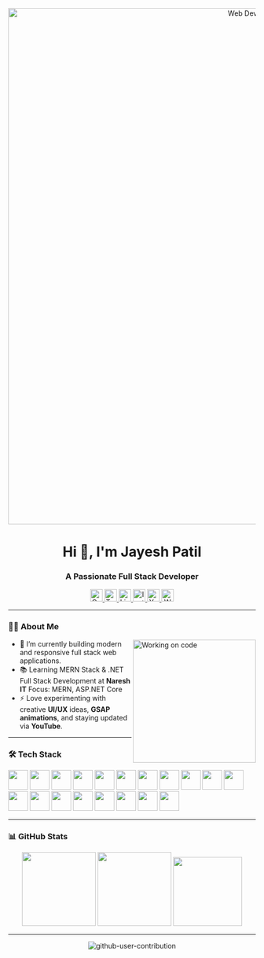 <div align="center">
  <img width="1050" src="https://raw.githubusercontent.com/PolarBearGG/PolarBearGG/master/web-developer.gif" alt="Web Developer Animation" />
</div>

<h1 align="center">Hi 👋, I'm Jayesh Patil</h1>
<h3 align="center">A Passionate Full Stack Developer</h3>

<div align="center">
  <a href="https://codepen.io/jayeshpatil1553" target="_blank">
    <img src="https://img.shields.io/static/v1?message=Codepen&logo=codepen&label=&color=000000&logoColor=white&labelColor=&style=flat" height="25" alt="Codepen" />
  </a>
  <a href="https://x.com/Jayeshpatil1553" target="_blank">
    <img src="https://img.shields.io/static/v1?message=Twitter&logo=twitter&label=&color=1DA1F2&logoColor=white&labelColor=&style=flat" height="25" alt="Twitter" />
  </a>
  <a href="https://linktr.ee/jayeshpatil1553" target="_blank">
    <img src="https://img.shields.io/static/v1?message=Linktree&logo=linktree&label=&color=1de9b6&logoColor=white&labelColor=&style=flat" height="25" alt="Linktree" />
  </a>
  <a href="https://www.instagram.com/destination_diaries_15/" target="_blank">
    <img src="https://img.shields.io/static/v1?message=Instagram&logo=instagram&label=&color=E4405F&logoColor=white&labelColor=&style=flat" height="25" alt="Instagram" />
  </a>
  <a href="https://www.youtube.com/@Rjarts9869?sub_confirmation=1" target="_blank">
    <img src="https://img.shields.io/static/v1?message=YouTube&logo=youtube&label=&color=FF0000&logoColor=white&labelColor=&style=flat" height="25" alt="YouTube" />
  </a>
  <a href="https://api.whatsapp.com/send/?phone=919209389015&text&type=phone_number&app_absent=0" target="_blank">
    <img src="https://img.shields.io/static/v1?message=WhatsApp&logo=whatsapp&label=&color=25D366&logoColor=white&labelColor=&style=flat" height="25" alt="WhatsApp" />
  </a>
</div>

---

### 👨‍💻 About Me

<img align="right" height="250" src="https://miro.medium.com/v2/resize:fit:1100/format:webp/1*zVnWJtyGOX_kUIDm6ccCfQ.gif" alt="Working on code" />

- 🔭 I’m currently building modern and responsive full stack web applications.
- 📚 Learning MERN Stack & .NET Full Stack Development at **Naresh IT** Focus: MERN, ASP.NET Core
- ⚡ Love experimenting with creative **UI/UX** ideas, **GSAP animations**, and staying updated via **YouTube**.

---

### 🛠️ Tech Stack

<div align="left">
  <img src="https://cdn.jsdelivr.net/gh/devicons/devicon/icons/javascript/javascript-original.svg" height="40" />
  <img src="https://cdn.jsdelivr.net/gh/devicons/devicon/icons/react/react-original.svg" height="40" />
  <img src="https://cdn.simpleicons.org/redux/764ABC" height="40" />
  <img src="https://cdn.simpleicons.org/nodedotjs/339933" height="40" />
  <img src="https://cdn.jsdelivr.net/gh/devicons/devicon/icons/csharp/csharp-original.svg" height="40" />
  <img src="https://cdn.simpleicons.org/mysql/4479A1" height="40" />
  <img src="https://cdn.jsdelivr.net/gh/devicons/devicon/icons/python/python-original.svg" height="40" />
  <img src="https://cdn.simpleicons.org/html5/E34F26" height="40" />
  <img src="https://cdn.simpleicons.org/css3/1572B6" height="40" />
  <img src="https://cdn.jsdelivr.net/gh/devicons/devicon/icons/sass/sass-original.svg" height="40" />
  <img src="https://cdn.jsdelivr.net/gh/devicons/devicon/icons/bootstrap/bootstrap-original.svg" height="40" />
  <img src="https://cdn.simpleicons.org/tailwindcss/06B6D4" height="40" />
  <img src="https://cdn.jsdelivr.net/gh/devicons/devicon/icons/figma/figma-original.svg" height="40" />
  <img src="https://cdn.jsdelivr.net/gh/devicons/devicon/icons/git/git-original.svg" height="40" />
  <img src="https://cdn.jsdelivr.net/gh/devicons/devicon/icons/arduino/arduino-original.svg" height="40" />
  <img src="https://cdn.jsdelivr.net/gh/devicons/devicon/icons/dotnetcore/dotnetcore-original.svg" height="40" />
  <img src="https://skillicons.dev/icons?i=express" height="40" />
  <img src="https://cdn.jsdelivr.net/gh/devicons/devicon/icons/nextjs/nextjs-original.svg" height="40" />
  <img src="https://cdn.jsdelivr.net/gh/devicons/devicon/icons/mongodb/mongodb-original.svg" height="40" />
</div>

---

### 📊 GitHub Stats

<div align="center">
  <img src="https://github-readme-stats.vercel.app/api?username=Jayeshpatil9869&show_icons=true&theme=codeSTACKr&hide_border=true" height="150" />
  <img src="https://github-readme-stats.vercel.app/api/top-langs?username=Jayeshpatil9869&layout=compact&theme=codeSTACKr&hide_border=true" height="150" />
  <img src="https://github-readme-activity-graph.vercel.app/graph?username=Jayeshpatil9869&theme=modern-lilac&area=true&hide_border=true" height="140" />
</div>

---

<div align="center">

![github-user-contribution](https://github.com/user-attachments/assets/8326e73f-7f1c-4e4b-95d2-dd2dd1eadde2)
</div>

